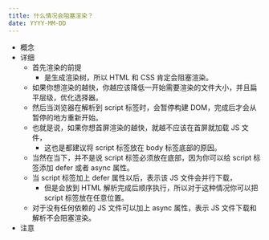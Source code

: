 ```yaml
---
title: 什么情况会阻塞渲染？
date: YYYY-MM-DD
---
```

- 概念
- 详细
  - 首先渲染的前提
    - 是生成渲染树，所以 HTML 和 CSS 肯定会阻塞渲染。
  - 如果你想渲染的越快，你越应该降低一开始需要渲染的文件大小，并且扁平层级，优化选择器。
  - 然后当浏览器在解析到 script 标签时，会暂停构建 DOM，完成后才会从暂停的地方重新开始。
  - 也就是说，如果你想首屏渲染的越快，就越不应该在首屏就加载 JS 文件，
    - 这也是都建议将 script 标签放在 body 标签底部的原因。
  - 当然在当下，并不是说 script 标签必须放在底部，因为你可以给 script 标签添加 defer 或者 async 属性。
  - 当 script 标签加上 defer 属性以后，表示该 JS 文件会并行下载，
    - 但是会放到 HTML 解析完成后顺序执行，所以对于这种情况你可以把 script 标签放在任意位置。
  - 对于没有任何依赖的 JS 文件可以加上 async 属性，表示 JS 文件下载和解析不会阻塞渲染。
- 注意